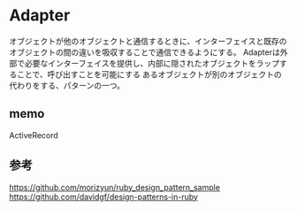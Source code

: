 # Adapter
オブジェクトが他のオブジェクトと通信するときに、インターフェイスと既存のオブジェクトの間の違いを吸収することで通信できるようにする。
Adapterは外部で必要なインターフェイスを提供し、内部に隠されたオブジェクトをラップすることで、呼び出すことを可能にする
あるオブジェクトが別のオブジェクトの代わりをする、パターンの一つ。

## memo
ActiveRecord

## 参考
https://github.com/morizyun/ruby_design_pattern_sample
https://github.com/davidgf/design-patterns-in-ruby